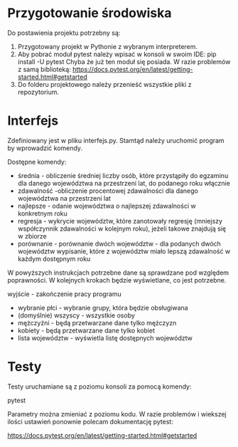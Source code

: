 # Przygotowanie środowiska



Do postawienia projektu potrzebny są:
1. Przygotowany projekt w Pythonie z wybranym interpreterem.
2. Aby pobrać moduł pytest należy wpisać w konsoli w swoim IDE:
pip install -U pytest
Chyba że już ten moduł się posiada. W razie problemów z samą biblioteką:
https://docs.pytest.org/en/latest/getting-started.html#getstarted
3. Do folderu projektowego należy przenieść wszystkie pliki z repozytorium.


# Interfejs


Zdefiniowany jest w pliku interfejs.py. Stamtąd należy uruchomić program by wprowadzić komendy.


Dostępne komendy:
- średnia - obliczenie średniej liczby osób, które przystąpiły do egzaminu dla danego województwa na przestrzeni lat, do podanego roku włącznie
- zdawalność  -obliczenie procentowej zdawalności dla danego województwa na przestrzeni lat
- najlepsze - odanie województwa o najlepszej zdawalności w konkretnym roku
- regresja - wykrycie województw, które zanotowały regresję (mniejszy współczynnik zdawalności w kolejnym roku), jeżeli takowe znajdują się w zbiorze
- porównanie - porównanie dwóch województw - dla podanych dwóch województw wypisanie, które z województw miało lepszą zdawalność w każdym dostępnym roku


W powyższych instrukcjach potrzebne dane są sprawdzane pod względem poprawności. W kolejnych krokach będzie wyświetlane, co jest potrzebne.

wyjście - zakończenie pracy programu


- wybranie płci - wybranie grupy, która będzie obsługiwana
 - (domyślnie) wszyscy - wszystkie osoby
 - mężczyźni - będą przetwarzane dane tylko mężczyzn
 - kobiety - będą przetwarzane dane tylko kobiet
- lista województw - wyświetla listę dostępnych województw


# Testy

Testy uruchamiane są z poziomu konsoli za pomocą komendy:


pytest


Parametry można zmieniać z poziomu kodu. W razie problemów i wiekszej ilości ustawień ponownie polecam dokumentację pytest:


https://docs.pytest.org/en/latest/getting-started.html#getstarted
